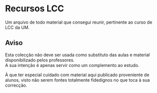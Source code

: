 # Recursos LCC
Um arquivo de todo material que consegui reunir, pertinente ao curso de LCC da UM.


## Aviso
Esta colecção não deve ser usada como substituto das aulas e material disponibilizado pelos professores.
<br>
A sua intenção é apenas servir como um complemento ao estudo.

À que ter especial cuidado com material aqui publicado proveniente de alunos, visto não serem fontes totalmente fidedignos no que toca à sua correcção.
